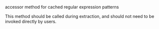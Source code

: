 accessor method for cached regular expression patterns

This method should be called during extraction, and should not need to be invoked directly by users.
